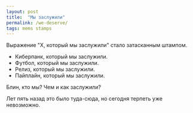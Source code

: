 ```yaml
---
layout: post
title:  "Мы заслужили"
permalink: /we-deserve/
tags: mems stamps
---
```


Выражение "X, который мы заслужили" стало затасканным штампом.

- Киберпанк, который мы заслужили.
- Футбол, который мы заслужили.
- Релиз, который мы заслужили.
- Пайплайн, который мы заслужили.

Блин, кто мы? Чем и как заслужили?

Лет пять назад это было туда-сюда, но сегодня терпеть уже невозможно.
